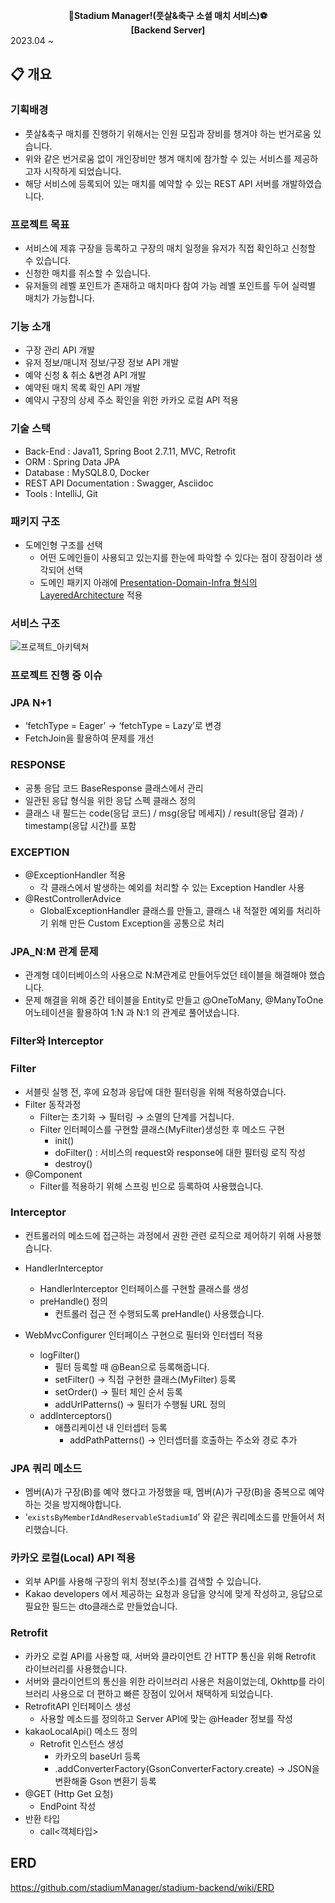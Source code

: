 **<div align="center"> :two_men_holding_hands:Stadium Manager!(풋살&축구 소셜 매치 서비스):soccer: </div>**
**<div align="center"> [Backend Server]</div>**
2023.04 ~

## :clipboard: 개요   

### 기획배경  
 - 풋살&축구 매치를 진행하기 위해서는 인원 모집과 장비를 챙겨야 하는 번거로움 있습니다.
 - 위와 같은 번거로움 없이 개인장비만 챙겨 매치에 참가할 수 있는 서비스를 제공하고자 시작하게 되었습니다.
 - 해당 서비스에 등록되어 있는 매치를 예약할 수 있는 REST API 서버를 개발하였습니다.  

### 프로젝트 목표
 - 서비스에 제휴 구장을 등록하고 구장의 매치 일정을 유저가 직접 확인하고 신청할 수 있습니다.
 - 신청한 매치를 취소할 수 있습니다.
 - 유저들의 레벨 포인트가 존재하고 매치마다 참여 가능 레벨 포인트를 두어 실력별 매치가 가능합니다.

### 기능 소개
 - 구장 관리 API 개발
 - 유저 정보/매니저 정보/구장 정보 API 개발
 - 예약 신청 & 취소 &변경 API 개발
 - 예약된 매치 목록 확인 API 개발
 - 예약시 구장의 상세 주소 확인을 위한 카카오 로컬 API 적용

### 기술 스택
 - Back-End : Java11, Spring Boot 2.7.11, MVC, Retrofit
 - ORM : Spring Data JPA
 - Database : MySQL8.0, Docker
 - REST API Documentation : Swagger, Asciidoc
 - Tools : IntelliJ, Git

### 패키지 구조

- 도메인형 구조를 선택
  - 어떤 도메인들이 사용되고 있는지를 한눈에 파악할 수 있다는 점이 장점이라 생각되어 선택
  - 도메인 패키지 아래에 [Presentation-Domain-Infra 형식의 LayeredArchitecture](https://martinfowler.com/bliki/PresentationDomainDataLayering.html) 적용

### 서비스 구조
![프로젝트_아키텍쳐](https://github.com/HUFSjlee/stadiumManager-backend/assets/67497759/460cd781-69fc-4c5c-a4a7-a74691ce5781)

### 프로젝트 진행 중 이슈

### JPA N+1
- ‘fetchType = Eager’ → ‘fetchType = Lazy’로 변경
- FetchJoin을 활용하여 문제를 개선

### RESPONSE

- 공통 응답 코드 BaseResponse 클래스에서 관리
- 일관된 응답 형식을 위한 응답 스펙 클래스 정의
- 클래스 내 필드는 code(응답 코드) / msg(응답 메세지) / result(응답 결과) / timestamp(응답 시간)를 포함

### EXCEPTION

- @ExceptionHandler 적용
    - 각 클래스에서 발생하는 예외를 처리할 수 있는 Exception Handler 사용
- @RestControllerAdvice
    - GlobalExceptionHandler 클래스를 만들고, 클래스 내 적절한 예외를 처리하기 위해 만든 Custom Exception을 공통으로 처리

### JPA_N:M 관계 문제

- 관계형 데이터베이스의 사용으로 N:M관계로 만들어두었던 테이블을 해결해야 했습니다.
- 문제 해결을 위해 중간 테이블을 Entity로 만들고 @OneToMany, @ManyToOne 어노테이션을 활용하여 1:N 과 N:1 의 관계로 풀어냈습니다.

### Filter와 Interceptor

### Filter

- 서블릿 실행 전, 후에 요청과 응답에 대한 필터링을 위해 적용하였습니다.
- Filter 동작과정
    - Filter는 초기화 → 필터링 → 소멸의 단계를 거칩니다.
    - Filter 인터페이스를 구현할 클래스(MyFilter)생성한 후 메소드 구현
        - init()
        - doFilter() : 서비스의 request와 response에 대한 필터링 로직 작성
        - destroy()
- @Component
    - Filter를 적용하기 위해 스프링 빈으로 등록하여 사용했습니다.

### Interceptor

- 컨트롤러의 메소드에 접근하는 과정에서 권한 관련 로직으로 제어하기 위해 사용했습니다.
- HandlerInterceptor
    - HandlerInterceptor 인터페이스를 구현할 클래스를 생성
    - preHandle() 정의
        - 컨트롤러 접근 전 수행되도록 preHandle() 사용했습니다.
        
         
        
- WebMvcConfigurer 인터페이스 구현으로 필터와 인터셉터 적용
    - logFilter()
        - 필터 등록할 때 @Bean으로 등록해줍니다.
        - setFilter() → 직접 구현한 클래스(MyFilter) 등록
        - setOrder() → 필터 체인 순서 등록
        - addUrlPatterns() → 필터가 수행될 URL 정의
    - addInterceptors()
        - 애플리케이션 내 인터셉터 등록
            - addPathPatterns() → 인터셉터를 호출하는 주소와 경로 추가

### JPA 쿼리 메소드

- 멤버(A)가 구장(B)를 예약 했다고 가정했을 때, 멤버(A)가 구장(B)을 중복으로 예약하는 것을 방지해야합니다.
- ‘`existsByMemberIdAndReservableStadiumId`’ 와 같은 쿼리메소드를 만들어서 처리했습니다.

### 카카오 로컬(Local) API 적용

- 외부 API를 사용해 구장의 위치 정보(주소)를 검색할 수 있습니다.
- Kakao developers 에서 제공하는 요청과 응답을 양식에 맞게 작성하고, 응답으로 필요한 필드는 dto클래스로 만들었습니다.

### Retrofit

- 카카오 로컬 API를 사용할 때, 서버와 클라이언트 간 HTTP 통신을 위해 Retrofit 라이브러리를 사용했습니다.
- 서버와 클라이언트의 통신을 위한 라이브러리 사용은 처음이었는데, Okhttp를 라이브러리 사용으로 더 편하고 빠른 장점이 있어서 채택하게 되었습니다.
- RetrofitAPI 인터페이스 생성
    - 사용할 메소드를 정의하고 Server API에 맞는 @Header 정보를 작성
- kakaoLocalApi() 메소드 정의
    - Retrofit 인스턴스 생성
        - 카카오의 baseUrl 등록
        - .addConverterFactory(GsonConverterFactory.create) → JSON을 변환해줄 Gson 변환기 등록
- @GET (Http Get 요청)
    - EndPoint 작성
- 반환 타입
    - call<객체타입>



## ERD 
https://github.com/stadiumManager/stadium-backend/wiki/ERD



